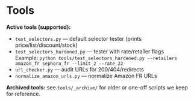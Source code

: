 # Tools

**Active tools (supported):**
- `test_selectors.py` — default selector tester (prints price/list/discount/stock)
- `test_selectors_hardened.py` — tester with rate/retailer flags  
  Example: `python tools/test_selectors_hardened.py --retailers amazon_fr sephora_fr --limit 2 --rate 22`
- `url_checker.py` — audit URLs for 200/404/redirects
- `normalize_amazon_urls.py` — normalize Amazon FR URLs

**Archived tools:** see `tools/_archive/` for older or one-off scripts we keep for reference.
